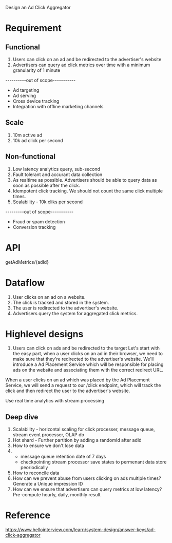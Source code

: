 Design an Ad Click Aggregator

# Requirement
## Functional
1. Users can click on an ad and be redirected to the advertiser's website
2. Advertisers can query ad click metrics over time with a minimum granularity of 1 minute

----------out of scope-----------  
- Ad targeting
- Ad serving
- Cross device tracking
- Integration with offline marketing channels
  
## Scale
1. 10m active ad
2. 10k ad click per second

## Non-functional
1. Low latency analytics query, sub-second
2. Fault tolerant and accurant data collection
3. As realtime as possible. Advertisers should be able to query data as soon as possible after the click.
4. Idempotent click tracking. We should not count the same click multiple times.
5. Scalability - 10k cliks per second

---------out of scope-----------
- Fraud or spam detection
- Conversion tracking
# API
getAdMetrics/{adId}

# Dataflow
1. User clicks on an ad on a website.
1. The click is tracked and stored in the system.
1. The user is redirected to the advertiser's website.
1. Advertisers query the system for aggregated click metrics.

# Highlevel designs
1. Users can click on ads and be redirected to the target
Let's start with the easy part, when a user clicks on an ad in their browser, we need to make sure that they're redirected to the advertiser's website. We'll introduce a Ad Placement Service which will be responsible for placing ads on the website and associating them with the correct redirect URL.

When a user clicks on an ad which was placed by the Ad Placement Service, we will send a request to our /click endpoint, which will track the click and then redirect the user to the advertiser's website.

Use real time analytics with stream processing

## Deep dive
1. Scalability - horizontal scaling for click processer, message queue, stream event processer, OLAP db
2. Hot shard - Further partition by adding a randomId after adId
3. How to ensure we don't lose data
4. - message queue retention date of 7 days
   - checkpointing stream processor save states to permenant data store peoriodically
5.  How to reconcile data
6.  How can we prevent abuse from users clicking on ads multiple times?  Generate a Unique impression ID
7. How can we ensure that advertisers can query metrics at low latency? Pre-compute hourly, daily, monthly result

# Reference
https://www.hellointerview.com/learn/system-design/answer-keys/ad-click-aggregator
